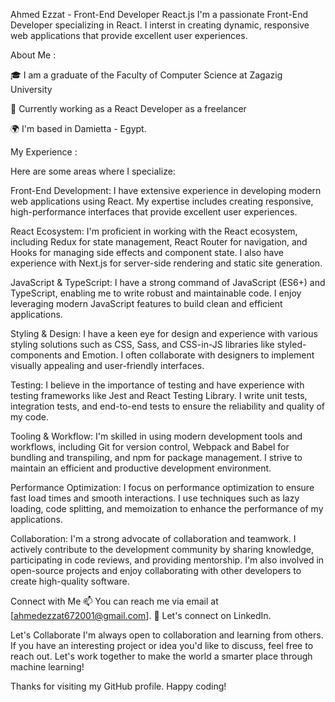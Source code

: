 Ahmed Ezzat - Front-End Developer React.js
I'm a passionate Front-End Developer specializing in React. I interst in creating dynamic, responsive web applications that provide excellent user experiences.

About Me :

🎓 I am a graduate of the Faculty of Computer Science at Zagazig University

💼 Currently working as a React Developer as a freelancer

🌍 I'm based in Damietta - Egypt.

My Experience :

Here are some areas where I specialize:

Front-End Development: I have extensive experience in developing modern web applications using React. My expertise includes creating responsive, high-performance interfaces that provide excellent user experiences.

React Ecosystem: I'm proficient in working with the React ecosystem, including Redux for state management, React Router for navigation, and Hooks for managing side effects and component state. I also have experience with Next.js for server-side rendering and static site generation.

JavaScript & TypeScript: I have a strong command of JavaScript (ES6+) and TypeScript, enabling me to write robust and maintainable code. I enjoy leveraging modern JavaScript features to build clean and efficient applications.

Styling & Design: I have a keen eye for design and experience with various styling solutions such as CSS, Sass, and CSS-in-JS libraries like styled-components and Emotion. I often collaborate with designers to implement visually appealing and user-friendly interfaces.

Testing: I believe in the importance of testing and have experience with testing frameworks like Jest and React Testing Library. I write unit tests, integration tests, and end-to-end tests to ensure the reliability and quality of my code.

Tooling & Workflow: I'm skilled in using modern development tools and workflows, including Git for version control, Webpack and Babel for bundling and transpiling, and npm for package management. I strive to maintain an efficient and productive development environment.

Performance Optimization: I focus on performance optimization to ensure fast load times and smooth interactions. I use techniques such as lazy loading, code splitting, and memoization to enhance the performance of my applications.

Collaboration: I'm a strong advocate of collaboration and teamwork. I actively contribute to the development community by sharing knowledge, participating in code reviews, and providing mentorship. I'm also involved in open-source projects and enjoy collaborating with other developers to create high-quality software.

Connect with Me
📫 You can reach me via email at [ahmedezzat672001@gmail.com].
💬 Let's connect on LinkedIn.

Let's Collaborate
I'm always open to collaboration and learning from others. If you have an interesting project or idea you'd like to discuss, feel free to reach out. Let's work together to make the world a smarter place through machine learning!

Thanks for visiting my GitHub profile. Happy coding!
